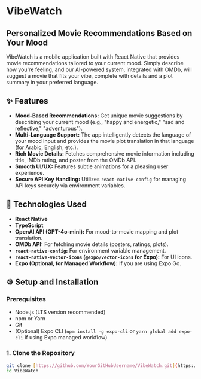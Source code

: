 # VibeWatch

## Personalized Movie Recommendations Based on Your Mood

VibeWatch is a mobile application built with React Native that provides movie recommendations tailored to your current mood. Simply describe how you're feeling, and our AI-powered system, integrated with OMDb, will suggest a movie that fits your vibe, complete with details and a plot summary in your preferred language.

## ✨ Features

* **Mood-Based Recommendations:** Get unique movie suggestions by describing your current mood (e.g., "happy and energetic," "sad and reflective," "adventurous").
* **Multi-Language Support:** The app intelligently detects the language of your mood input and provides the movie plot translation in that language (for Arabic, English, etc.).
* **Rich Movie Details:** Fetches comprehensive movie information including title, IMDb rating, and poster from the OMDb API.
* **Smooth UI/UX:** Features subtle animations for a pleasing user experience.
* **Secure API Key Handling:** Utilizes `react-native-config` for managing API keys securely via environment variables.

## 🚀 Technologies Used

* **React Native**
* **TypeScript**
* **OpenAI API (GPT-4o-mini):** For mood-to-movie mapping and plot translation.
* **OMDb API:** For fetching movie details (posters, ratings, plots).
* **`react-native-config`:** For environment variable management.
* **`react-native-vector-icons` (`@expo/vector-icons` for Expo):** For UI icons.
* **Expo (Optional, for Managed Workflow):** If you are using Expo Go.

## ⚙️ Setup and Installation

### Prerequisites

* Node.js (LTS version recommended)
* npm or Yarn
* Git
* (Optional) Expo CLI (`npm install -g expo-cli` or `yarn global add expo-cli` if using Expo managed workflow)

### 1. Clone the Repository

```bash
git clone [https://github.com/YourGitHubUsername/VibeWatch.git](https://github.com/YourGitHubUsername/VibeWatch.git)
cd VibeWatch
